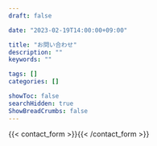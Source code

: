 ```yaml
---
draft: false

date: "2023-02-19T14:00:00+09:00"

title: "お問い合わせ"
description: ""
keywords: ""

tags: []
categories: []

showToc: false
searchHidden: true
ShowBreadCrumbs: false
---
```


{{< contact_form >}}{{< /contact_form >}}
